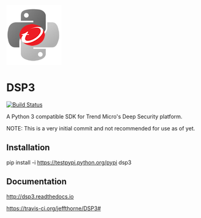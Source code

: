 ![alt tag](/docs/source/_static/dsp3_logo.png?raw=true "DSP3")

DSP3
====
[![Build Status](https://travis-ci.org/jeffthorne/DSP3.svg?branch=master)](https://travis-ci.org/jeffthorne/deep_security)

A Python 3 compatible SDK for Trend Micro's Deep Security platform.

NOTE: This is a very initial commit and not recommended for use as of yet.

## Installation
pip install -i https://testpypi.python.org/pypi dsp3


## Documentation
http://dsp3.readthedocs.io 

https://travis-ci.org/jeffthorne/DSP3#